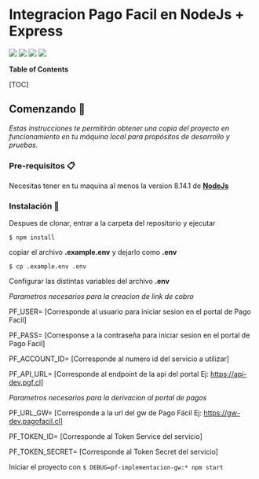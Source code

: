 # Integracion Pago Facil en NodeJs + Express


![](https://img.shields.io/github/stars/jcoruiz/pagoFacil-implementacionNodeJs) ![](https://img.shields.io/github/forks/jcoruiz/pagoFacil-implementacionNodeJs) ![](https://img.shields.io/github/issues/jcoruiz/pagoFacil-implementacionNodeJs) ![](https://img.shields.io/github/release/jcoruiz/pagoFacil-implementacionNodeJs) 


**Table of Contents**

[TOC]

## Comenzando 🚀

_Estas instrucciones te permitirán obtener una copia del proyecto en funcionamiento en tu máquina local para propósitos de desarrollo y pruebas._


### Pre-requisitos 📋

Necesitas tener en tu maquina al menos la version 8.14.1 de [**NodeJs**](https://nodejs.org "**NodeJs**")

### Instalación 🔧

Despues de clonar, entrar a la carpeta del repositorio y ejecutar

`$ npm install`

copiar el archivo **.example.env** y dejarlo como **.env**

`$ cp .example.env .env`

Configurar las distintas variables del archivo **.env**

*Parametros necesarios para la creacion de link de cobro*

PF_USER= [Corresponde al usuario para iniciar sesion en el portal de Pago Facil]

PF_PASS= [Corresponse a la contraseña para iniciar sesion en el portal de Pago Facil]

PF_ACCOUNT_ID= [Corresponde al numero id del servicio a utilizar]

PF_API_URL= [Corresponde al endpoint de la api del portal Ej: https://api-dev.pgf.cl]

*Parametros necesarios para la derivacion al portal de pagos*

PF_URL_GW= [Corresponde a la url del gw de Pago Fácil Ej: https://gw-dev.pagofacil.cl]

PF_TOKEN_ID= [Corresponde al Token Service del servicio]

PF_TOKEN_SECRET= [Corresponde al Token Secret del servicio]

Iniciar el proyecto con `$ DEBUG=pf-implementacion-gw:* npm start`
